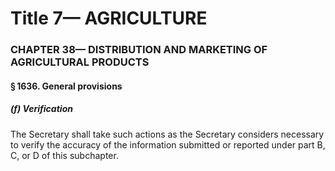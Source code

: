 
# Title 7— AGRICULTURE
### CHAPTER 38— DISTRIBUTION AND MARKETING OF AGRICULTURAL PRODUCTS
#### § 1636. General provisions
##### (f) Verification

The Secretary shall take such actions as the Secretary considers necessary to verify the accuracy of the information submitted or reported under part B, C, or D of this subchapter.
